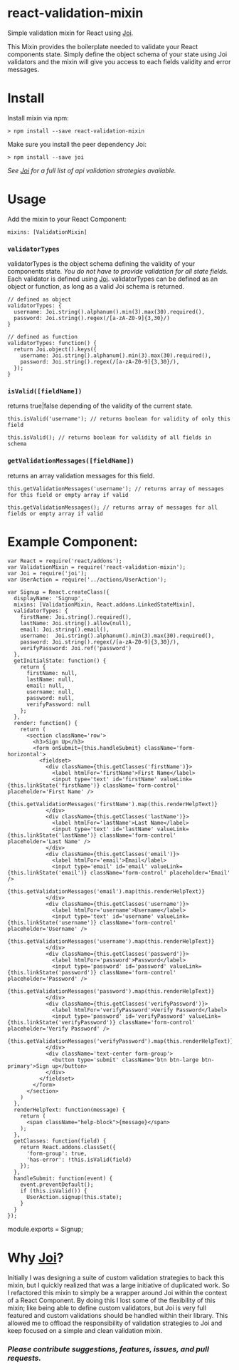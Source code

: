 # react-validation-mixin
Simple validation mixin for React using [Joi](https://github.com/hapijs/joi).

This Mixin provides the boilerplate needed to validate your React components state. Simply define the object schema of your state using Joi validators and the mixin will give you access to each fields validity and error messages.

# Install

Install mixin via npm:

    > npm install --save react-validation-mixin

Make sure you install the peer dependency Joi:

    > npm install --save joi

_See [Joi](https://github.com/hapijs/joi) for a full list of api validation strategies available._

# Usage

Add the mixin to your React Component:

    mixins: [ValidationMixin]

### `validatorTypes`

validatorTypes is the object schema defining the validity of your components state. _You do not have to provide validation for all state fields._ Each validator is defined using [Joi](https://github.com/hapijs/joi). validatorTypes can be defined as an object or function, as long as a valid Joi schema is returned.

    // defined as object
    validatorTypes: {
      username: Joi.string().alphanum().min(3).max(30).required(),
      password: Joi.string().regex(/[a-zA-Z0-9]{3,30}/)
    }

    // defined as function
    validatorTypes: function() {
      return Joi.object().keys({
        username: Joi.string().alphanum().min(3).max(30).required(),
        password: Joi.string().regex(/[a-zA-Z0-9]{3,30}/),
      });
    }

### `isValid([fieldName])`

returns true|false depending of the validity of the current state.

    this.isValid('username'); // returns boolean for validity of only this field

    this.isValid(); // returns boolean for validity of all fields in schema

### `getValidationMessages([fieldName])`

returns an array validation messages for this field.

    this.getValidationMessages('username'); // returns array of messages for this field or empty array if valid

    this.getValidationMessages(); // returns array of messages for all fields or empty array if valid

# Example Component:

    var React = require('react/addons');
    var ValidationMixin = require('react-validation-mixin');
    var Joi = require('joi');
    var UserAction = require('../actions/UserAction');

    var Signup = React.createClass({
      displayName: 'Signup',
      mixins: [ValidationMixin, React.addons.LinkedStateMixin],
      validatorTypes: {
        firstName: Joi.string().required(),
        lastName: Joi.string().allow(null),
        email: Joi.string().email(),
        username:  Joi.string().alphanum().min(3).max(30).required(),
        password: Joi.string().regex(/[a-zA-Z0-9]{3,30}/),
        verifyPassword: Joi.ref('password')
      },
      getInitialState: function() {
        return {
          firstName: null,
          lastName: null,
          email: null,
          username: null,
          password: null,
          verifyPassword: null
        };
      },
      render: function() {
        return (
          <section className='row'>
            <h3>Sign Up</h3>
            <form onSubmit={this.handleSubmit} className='form-horizontal'>
              <fieldset>
                <div className={this.getClasses('firstName')}>
                  <label htmlFor='firstName'>First Name</label>
                  <input type='text' id='firstName' valueLink={this.linkState('firstName')} className='form-control' placeholder='First Name' />
                  {this.getValidationMessages('firstName').map(this.renderHelpText)}
                </div>
                <div className={this.getClasses('lastName')}>
                  <label htmlFor='lastName'>Last Name</label>
                  <input type='text' id='lastName' valueLink={this.linkState('lastName')} className='form-control' placeholder='Last Name' />
                </div>
                <div className={this.getClasses('email')}>
                  <label htmlFor='email'>Email</label>
                  <input type='email' id='email' valueLink={this.linkState('email')} className='form-control' placeholder='Email' />
                  {this.getValidationMessages('email').map(this.renderHelpText)}
                </div>
                <div className={this.getClasses('username')}>
                  <label htmlFor='username'>Username</label>
                  <input type='text' id='username' valueLink={this.linkState('username')} className='form-control' placeholder='Username' />
                  {this.getValidationMessages('username').map(this.renderHelpText)}
                </div>
                <div className={this.getClasses('password')}>
                  <label htmlFor='password'>Password</label>
                  <input type='password' id='password' valueLink={this.linkState('password')} className='form-control' placeholder='Password' />
                  {this.getValidationMessages('password').map(this.renderHelpText)}
                </div>
                <div className={this.getClasses('verifyPassword')}>
                  <label htmlFor='verifyPassword'>Verify Password</label>
                  <input type='password' id='verifyPassword' valueLink={this.linkState('verifyPassword')} className='form-control' placeholder='Verify Password' />
                  {this.getValidationMessages('verifyPassword').map(this.renderHelpText)}
                </div>
                <div className='text-center form-group'>
                  <button type='submit' className='btn btn-large btn-primary'>Sign up</button>
                </div>
              </fieldset>
            </form>
          </section>
        )
      },
      renderHelpText: function(message) {
        return (
          <span className="help-block">{message}</span>
        );
      },
      getClasses: function(field) {
        return React.addons.classSet({
          'form-group': true,
          'has-error': !this.isValid(field)
        });
      },
      handleSubmit: function(event) {
        event.preventDefault();
        if (this.isValid()) {
          UserAction.signup(this.state);
        }
      }
    });

module.exports = Signup;


# Why [Joi](https://github.com/hapijs/joi)?

 Initially I was designing a suite of custom validation strategies to back this mixin, but I quickly realized that was a large initiative of duplicated work. So I refactored this mixin to simply be a wrapper around Joi within the context of a React Component. By doing this I lost some of the flexibility of this mixin; like being able to define custom validators, but Joi is very full featured and custom validations should be handled within their library. This allowed me to offload the responsibility of validation strategies to Joi and keep focused on a simple and clean validation mixin.

### _Please contribute suggestions, features, issues, and pull requests._
